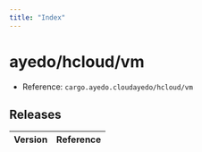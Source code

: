 ```yaml
---
title: "Index"
---
```



# ayedo/hcloud/vm

- Reference: `cargo.ayedo.cloudayedo/hcloud/vm`

## Releases 

| Version  | Reference | 
|---|---|

